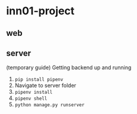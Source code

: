 # inn01-project


## web
  
## server

(temporary guide)
Getting backend up and running
1. `pip install pipenv`
2. Navigate to server folder
3. `pipenv install`
4. `pipenv shell`
5. `python manage.py runserver`
